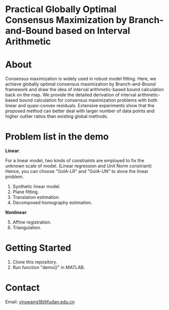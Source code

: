 # Practical Globally Optimal Consensus Maximization by Branch-and-Bound based on Interval Arithmetic

About 
===============
 
Consensus maximization is widely used in robust model fitting. Here, we achieve globally optimal consensus maximization by Branch-and-Bound framework and draw the idea of interval arithmetic-based bound calculation back on the map. We provide the detailed derivation of interval arithmetic-based bound calculation for consensus maximization problems with both linear and quasi-convex residuals. Extensive experiments show that the proposed method can better deal with larger number of data points and higher outlier ratios than existing global methods.

Problem list in the demo
===============

**Linear**:

For a linear model, two kinds of constraints are employed to fix the unknown scale of model. (Linear regression and Unit Norm constriant) Hence, you can choose "GoIA-LR" and "GoIA-UN" to slove the linear problem. 
1. Synthetic linear model. 
2. Plane fitting.
3. Translation estimation. 
4. Decomposed homography estimation.

**Nonlinear**: 

5. Affine registration. 
6. Triangulation. 
 
Getting Started
=============== 

1. Clone this repository.  
2. Run function "demo()" in MATLAB. 


Contact
=============== 
Email: yiruwang18@fudan.edu.cn
 
 


 

 
 

